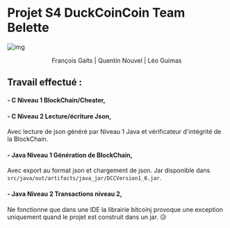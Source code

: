
# Projet S4 DuckCoinCoin Team Belette

![img](http://master-eea.univ-tlse3.fr/wp-content/uploads/2016/08/UT3_PRES_logoQ-sans-blanc.jpg)
<p style="text-align:center"> François Gaits | Quentin Nouvel | Léo Guimas</p>

## Travail effectué :
#### - C Niveau 1  BlockChain/Cheater,
#### - C Niveau 2 Lecture/écriture Json,
Avec lecture de json généré par Niveau 1 Java et vérificateur d'intégrité de la BlockChain.
#### - Java Niveau 1 Génération de BlockChain,
Avec export au format json et chargement de json.
Jar disponible dans `src/java/out/artifacts/java_jar/DCCVersion1_0.jar`.
#### - Java Niveau 2 Transactions niveau 2,
Ne fonctionne que dans une IDE la librairie bitcoinj provoque une exception uniquement quand le projet est construit dans un jar. :disappointed_relieved:
